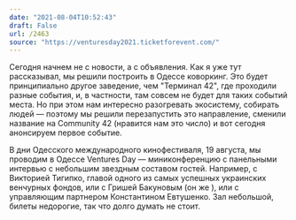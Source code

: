```yaml
---
date: "2021-08-04T10:52:43"
draft: False
url: /2463
source: "https://venturesday2021.ticketforevent.com/"
---
```


Сегодня начнем не с новости, а с объявления. Как я уже тут рассказывал, мы решили построить в Одессе коворкинг. Это будет принципиально другое заведение, чем "Терминал 42", где проходили разные события, и, в частности, там совсем не будет для таких событий места. Но при этом нам интересно разогревать экосистему, собирать людей — поэтому мы решили перезапустить это направление, сменили название на Community 42 (нравится нам это число) и вот сегодня анонсируем первое событие. 

В дни Одесского международного кинофестиваля, 19 августа, мы проводим в Одессе Ventures Day — миниконференцию с панельными интервью с небольшим звездным составом гостей. Например, с Викторией Тигипко, главой одного из самых успешных украинских венчурных фондов, или с Гришей Бакуновым (он же ), или с управляющим партнером  Константином Евтушенко. Зал небольшой, билеты недорогие, так что долго думать не стоит.
